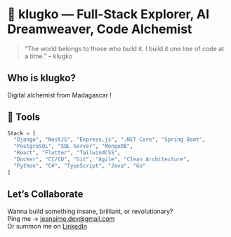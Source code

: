 # 👾 klugko — Full-Stack Explorer, AI Dreamweaver, Code Alchemist

> “The world belongs to those who build it. I build it one line of code at a time.” – klugko


##  Who is klugko?

 Digital alchemist from Madagascar !



## 🧩 Tools

```python
Stack = [
  "Django", "NestJS", "Express.js", ".NET Core", "Spring Boot",
  "PostgreSQL", "SQL Server", "MongoDB",
  "React", "Flutter", "TailwindCSS",
  "Docker", "CI/CD", "Git", "Agile", "Clean Architecture",
  "Python", "C#", "TypeScript", "Java", "Go"
]
```

## Let’s Collaborate 

Wanna build something insane, brilliant, or revolutionary?  
Ping me → [jeanaime.dev@gmail.com](mailto:jeanaime.dev@gmail.com)  
Or summon me on [LinkedIn](https://www.linkedin.com/in/jean-aim%C3%A9-raheriniaina-7b1543267/)
